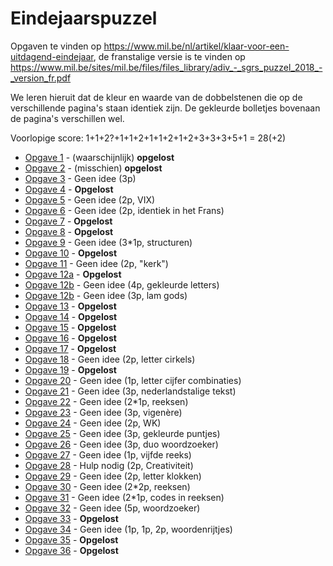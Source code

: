 # Eindejaarspuzzel
Opgaven te vinden op https://www.mil.be/nl/artikel/klaar-voor-een-uitdagend-eindejaar, de franstalige versie is te vinden op https://www.mil.be/sites/mil.be/files/files_library/adiv_-_sgrs_puzzel_2018_-_version_fr.pdf

We leren hieruit dat de kleur en waarde van de dobbelstenen die op de verschillende pagina's staan identiek zijn. De gekleurde bolletjes bovenaan de pagina's verschillen wel.

Voorlopige score: 1+1+2?+1+1+2+1+1+2+1+2+3+3+3+5+1 = 28(+2)

* [Opgave 1](opgave01/oplossing.md) - (waarschijnlijk) **opgelost**
* [Opgave 2](opgave02/oplossing.md) - (misschien) **opgelost**
* [Opgave 3](opgave03/oplossing.md) - Geen idee (3p)
* [Opgave 4](opgave04/oplossing.md) - **Opgelost**
* [Opgave 5](opgave05/oplossing.md) - Geen idee (2p, VIX)
* [Opgave 6](opgave06/oplossing.md) - Geen idee (2p, identiek in het Frans)
* [Opgave 7](opgave07/oplossing.md) - **Opgelost**
* [Opgave 8](opgave08/oplossing.md) - **Opgelost**
* [Opgave 9](opgave09/oplossing.md) - Geen idee (3*1p, structuren)
* [Opgave 10](opgave10/oplossing.md) - **Opgelost**
* [Opgave 11](opgave11/oplossing.md) - Geen idee (2p, "kerk")
* [Opgave 12a](opgave12/a/oplossing.md) - **Opgelost**
* [Opgave 12b](opgave12/b/oplossing.md) - Geen idee (4p, gekleurde letters)
* [Opgave 12b](opgave12/c/oplossing.md) - Geen idee (3p, lam gods)
* [Opgave 13](opgave13/oplossing.md) - **Opgelost**
* [Opgave 14](opgave14/oplossing.md) - **Opgelost**
* [Opgave 15](opgave15/oplossing.md) - **Opgelost**
* [Opgave 16](opgave16/oplossing.md) - **Opgelost**
* [Opgave 17](opgave17/oplossing.md) - **Opgelost**
* [Opgave 18](opgave18/oplossing.md) - Geen idee (2p, letter cirkels)
* [Opgave 19](opgave19/oplossing.md) - **Opgelost**
* [Opgave 20](opgave20/oplossing.md) - Geen idee (1p, letter cijfer combinaties)
* [Opgave 21](opgave21/oplossing.md) - Geen idee (3p, nederlandstalige tekst)
* [Opgave 22](opgave22/oplossing.md) - Geen idee (2*1p, reeksen)
* [Opgave 23](opgave23/oplossing.md) - Geen idee (3p, vigenère)
* [Opgave 24](opgave24/oplossing.md) - Geen idee (2p, WK)
* [Opgave 25](opgave25/oplossing.md) - Geen idee (3p, gekleurde puntjes)
* [Opgave 26](opgave26/oplossing.md) - Geen idee (3p, duo woordzoeker)
* [Opgave 27](opgave27/oplossing.md) - Geen idee (1p, vijfde reeks)
* [Opgave 28](opgave28/oplossing.md) - Hulp nodig (2p, Creativiteit)
* [Opgave 29](opgave29/oplossing.md) - Geen idee (2p, letter klokken)
* [Opgave 30](opgave30/oplossing.md) - Geen idee (2*2p, reeksen)
* [Opgave 31](opgave31/oplossing.md) - Geen idee (2*1p, codes in reeksen)
* [Opgave 32](opgave32/oplossing.md) - Geen idee (5p, woordzoeker)
* [Opgave 33](opgave33/oplossing.md) - **Opgelost**
* [Opgave 34](opgave34/oplossing.md) - Geen idee (1p, 1p, 2p, woordenrijtjes)
* [Opgave 35](opgave35/oplossing.md) - **Opgelost**
* [Opgave 36](opgave36/oplossing.md) - **Opgelost**
